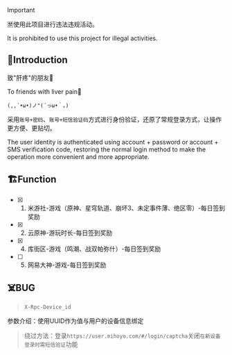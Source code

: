 > [!Important]
> 🈲使用此项目进行违法违规活动。
> 
> It is prohibited to use this project for illegal activities.

## 🏪Introduction
致"肝疼"的朋友🍻

To friends with liver pain🍻

`(,,´•ω•)ノ"(´っω•｀。)`

采用`账号+密码`、`账号+短信验证码`方式进行身份验证，还原了常规登录方式，让操作更方便、更贴切。

The user identity is authenticated using account + password or account + SMS verification code, restoring the normal login method to make the operation more convenient and more appropriate.

## 🏗️Function
- [x] 1. 米游社-游戏（原神、星穹轨道、崩坏3、未定事件薄、绝区零）-每日签到奖励
- [x] 2. 云原神-游玩时长-每日签到奖励 

- [x] 4. 库街区-游戏（鸣潮、战双帕弥什）-每日签到奖励
- [ ] 5. 网易大神-游戏-每日签到奖励
## ☠️BUG
> `X-Rpc-Device_id`

参数介绍：使用UUID作为值与用户的设备信息绑定

> 绕过方法：登录`https://user.mihoyo.com/#/login/captcha`关闭`在新设备登录时需短信验证`功能

<!-- 1736731062485 --> 
